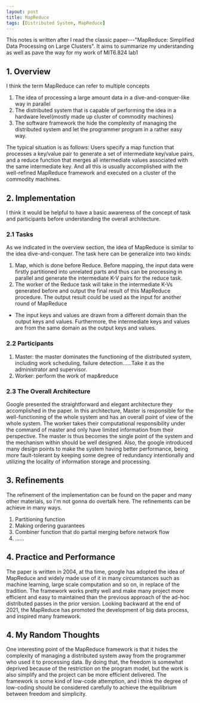 ```yaml
---
layout: post
title: MapReduce
tags: [Distributed System, MapReduce]
---
```


This notes is written after I read the classic paper---"MapReduce: Simplified Data Processing on Large Clusters". It aims to summarize my understanding as well as pave the way for my work of MIT6.824 lab1

## 1. Overview

I think the term MapReduce can refer to multiple concepts

1. The idea of processing a large amount data in a dive-and-conquer-like way in parallel
2. The distributed system that is capable of performing the idea in a hardware level(mostly made up cluster of commodity machines)
3. The software framework the hide the complexity of managing the distributed system and let the programmer program in a rather easy way.

The typical situation is as follows:  Users specify a map function that processes a key/value pair to generate a set of intermediate key/value pairs, and a reduce function that merges all intermediate values associated with the same intermediate key. And all this is usually accomplished with the well-refined MapReduce framework and executed on a cluster of the commodity machines.

## 2. Implementation

I think it would be helpful to have a basic awareness of the concept of task and participants before understanding the overall architecture. 

### 2.1 Tasks

As we indicated in the overview section, the idea of MapReduce is similar to the idea dive-and-conquer. The task here can be generalize into two kinds:

1. Map, which is done before Reduce. Before mapping, the input data were firstly partitioned into unrelated parts and thus can be processing in parallel and generate the intermediate K-V pairs for the reduce task.
2. The worker of the Reduce task will take in the intermediate K-Vs generated before and output the final result of this MapReduce procedure. The output result could be used as the input for another round of MapReduce
*  The input keys and values are drawn from a different domain than the output keys and values. Furthermore, the intermediate keys and values are from the same domain as the output keys and values.

### 2.2 Participants

1. Master: the master dominates the functioning of the distributed system, including work scheduling, failure detection......Take it as the administrator and supervisor.
2. Worker: perform the work of map&reduce

### 2.3 The Overall Architecture

Google presented the straightforward and elegant architecture they accomplished in the paper. In this architecture, Master is responsible for the well-functioning of the whole system and has an overall point of view of the whole system. The worker takes their computational responsibility under the command of master and only have limited information from their perspective. The master is thus becomes the single point of the system and the mechanism within should be well designed. Also, the google introduced many design points to make the system having better performance, being more fault-tolerant by keeping some degree of redundancy intentionally and utilizing the locality of information storage and processing.

## 3. Refinements

The refinement of the implementation can be found on the paper and many other materials, so I'm not gonna do overtalk here. The refinements can be achieve in many ways.

1. Partitioning function
2. Making ordering guarantees
3. Combiner function that do partial merging before network flow
4. ......

## 4. Practice and Performance

The paper is written in 2004, at tha time, google has adopted the idea of MapReduce and widely made use of it in many circumstances such as machine learning, large scale computation and so on, in replace of the tradition. The framework works pretty well and make many project more efficient and easy to maintained than the previous approach of the ad-hoc distributed passes in the prior version. Looking backward at the end of 2021, the MapReduce has promoted the development of big data process, and inspired many framework.

## 4. My Random Thoughts

One interesting point of the MapReduce framework is that it hides the complexity of managing a distributed system away from the programmer who used it to processing data. By doing that, the freedom is somewhat deprived because of the restriction on the program model, but the work is also simplify and the project can be more efficient delivered. The framework is some kind of low-code attemption, and i think the degree of low-coding should be considered carefully to achieve the equilibrium between freedom and simplicity.
